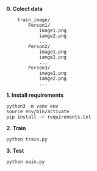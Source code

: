 **0. Colect data**
```
    train_image/
        Person1/
            image1.png
            iamge2.png
            ...
        Person2/
            image1.png
            iamge2.png
            ...
        Person3/
            image1.png
            iamge2.png
            ...
```
**1. Install requirements**
```
python3 -m venv env
source env/bin/activate
pip install -r requirements.txt
```
   
**2. Train**
    
```
python train.py
```

**3. Test**
```
python main.py
```
    